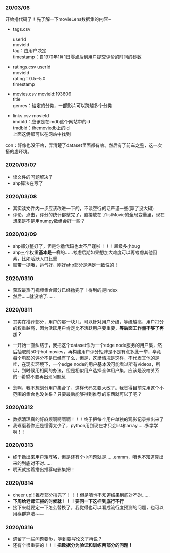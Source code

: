 ### 20/03/06

开始撸代码了！先了解一下movieLens数据集的内容~

* tags.csv
  
    userId<br>
    movieId<br>
    tag：由用户决定<br>
    timestamp：自1970年1月1日零点后到用户提交评价的时间的秒数<br>

* ratings.csv
  userId<br>
  movieId<br>
  rating：0.5~5.0<br>
  timestamp<br>

* movies.csv
  movieId:193609<br>
  title<br>
  genres：给定的分类，一部影片可以跨越多个分类<br>

* links.csv
  movieId<br>
  imdbId：应该是在imdb这个网站中的id<br>
  tmdbId：themoviedb上的id<br>
  上面这俩都可以在网站中找到<br>

con：好像也没干啥，弄清楚了dataset里面都有啥。然后有了前车之鉴，这一次搭的虚环境。<br>

### 2020/03/07

* 读文件的问题解决了
* ahp算法在写了

### 2020/03/08

* 其实读文件内一步应该改进一下的，不读空行的话严谨一些(算了没大碍)
* 评论，点击，评分的统计都整完了，直接放在了listMovie的全局变量里，现在想来是不是用numpy数组会好一些？

### 2020/03/09

* ahp部分整好了，但是你撸代码也太不严谨啦！！！超级多小bug
* ahp三个权重**基本是一样**的……考虑后期如果想加大难度可以再考虑其他因素，比如活跃人口比重
* 顺带一提哦，运气好，刚好ahp部分是满足一致性的！

### 2020/0310

* 获取最热门视频集合部分已经撸完了！得到的是index
* 然后……就没啥了……

### 2020/0311

* 其实在推荐部分，用户的那一块儿，可以针对用户分级，等级越高，用户打分的权重越高，因为活跃用户肯定比不活跃用户要重要，**等后面工作量不够了再加？**
* 一开始一直纠结于，我把这个dataset作为一个edge node服务的用户集，然后抽取前50个hot movies，再构建用户评分矩阵是不是有点多此一举，毕竟每个电影的评分不是已经有了么，但是，这里情况是这样，不代表其他的是哇，在现实环境下，一个edge node的用户基本没可能看过所有videos，所以，到时候用相同的办法，但是相似用户选择全体用户集，应该是没啥关系的--希望不要再出现问题惹

* 愁啊，我不想划分用户集合了，这样代码又要大改了。我觉得目前先用这个小范围的集合也没关系？只要最后能够得到推荐的东西就可以了吧？

### 2020/0312

* 数据清理真的好麻烦啊啊啊啊！！！终于把每个用户单独的观影记录拎出来了
* 我琢磨着你还是懂得太少了，python用到现在才只会list和array……多学学啊！！

### 2020/0313

* 终于撸出来用户矩阵咯，但是还有个小问题就是……emmm，咱也不知道算出来的到底对不对……
* 明天就接着撸出推荐电影集把！

### 2020/0314

* cheer up!!!推荐部分撸完了！！！但是咱也不知道结果到底对不对……
* **下周给老师汇报的时候就！！！要问一下这样到底行不行**
* 接下来就要定一下怎么替换了，我觉得也可以看成流行度预测的问题，也可以用猴群算法~~~

### 2020/0316

* 遗留了一些问题要fix，等到要写论文了再说？
* 还有个很重要的！！！**把数据分为验证和训练两部分的问题！**